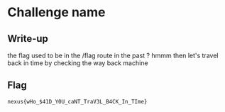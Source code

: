 # Challenge name

## Write-up

the flag used to be in the /flag route in the past ? 
hmmm then let's travel back in time by checking the way back machine 

## Flag

`nexus{wHo_$41D_Y0U_caNT_TraV3L_B4CK_In_TIme}`
